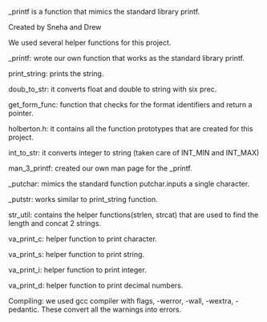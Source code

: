 _printf is a function that mimics the standard library printf.

Created by Sneha and Drew

We used several helper functions for this project.

_printf: wrote our own function that works as the standard library printf.

print_string: prints the string.

doub_to_str: it converts float and double to string with six prec.

get_form_func: function that checks for the format identifiers and return a pointer.

holberton.h: it contains all the function prototypes that are created for this project.

int_to_str: it converts integer to string (taken care of INT_MIN and INT_MAX)

man_3_printf: created our own man page for the _printf.

_putchar: mimics the standard function putchar.inputs a single character.

_putstr: works similar to print_string function.

str_util: contains the helper functions(strlen, strcat) that are used to find the length and concat 2 strings.

va_print_c: helper function to print character.

va_print_s: helper function to print string.

va_print_i: helper function to print integer.

va_print_d: helper function to print decimal numbers.

Compiling: we used gcc compiler with flags, -werror, -wall, -wextra, -pedantic.
These convert all the warnings into errors.
